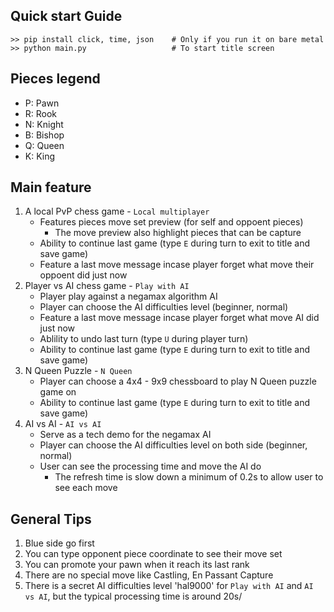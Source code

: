 ## Quick start Guide
    >> pip install click, time, json    # Only if you run it on bare metal
    >> python main.py                   # To start title screen

## Pieces legend 
- P: Pawn
- R: Rook
- N: Knight
- B: Bishop
- Q: Queen
- K: King

## Main feature
1. A local PvP chess game - `Local multiplayer`
    - Features pieces move set preview (for self and oppoent pieces)
        - The move preview also highlight pieces that can be capture
    - Ability to continue last game (type `E` during turn to exit to title and save game)
    - Feature a last move message incase player forget what move their oppoent did just now
2. Player vs AI chess game - `Play with AI`
    - Player play against a negamax algorithm AI
    - Player can choose the AI difficulties level (beginner, normal)
    - Feature a last move message incase player forget what move AI did just now
    - Ablility to undo last turn (type `U` during player turn)
    - Ability to continue last game (type `E` during turn to exit to title and save game)
3. N Queen Puzzle - `N Queen`
    - Player can choose a 4x4 - 9x9 chessboard to play N Queen puzzle game on
    - Ability to continue last game (type `E` during turn to exit to title and save game)
4. AI vs AI - `AI vs AI`
    - Serve as a tech demo for the negamax AI
    - Player can choose the AI difficulties level on both side (beginner, normal)
    - User can see the processing time and move the AI do
        - The refresh time is slow down a minimum of 0.2s to allow user to see each move
## General Tips
1. Blue side go first
2. You can type opponent piece coordinate to see their move set 
3. You can promote your pawn when it reach its last rank 
4. There are no special move like Castling, En Passant Capture
5. There is a secret AI difficulties level 'hal9000' for `Play with AI` and `AI vs AI`, but the typical processing time is around 20s/

